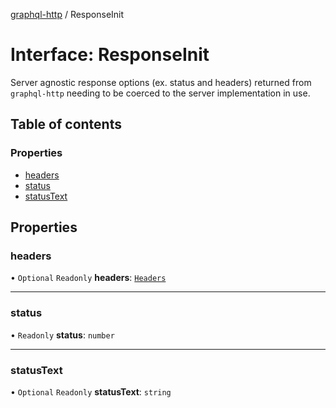 [graphql-http](../README.md) / ResponseInit

# Interface: ResponseInit

Server agnostic response options (ex. status and headers) returned from
`graphql-http` needing to be coerced to the server implementation in use.

## Table of contents

### Properties

- [headers](ResponseInit.md#headers)
- [status](ResponseInit.md#status)
- [statusText](ResponseInit.md#statustext)

## Properties

### headers

• `Optional` `Readonly` **headers**: [`Headers`](Headers.md)

___

### status

• `Readonly` **status**: `number`

___

### statusText

• `Optional` `Readonly` **statusText**: `string`

